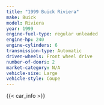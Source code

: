 ```yaml
---
title: "1999 Buick Riviera"
make: Buick
model: Riviera
year: 1999
engine-fuel-type: regular unleaded
engine-hp: 240
engine-cylinders: 6
transmission-type: Automatic
driven-wheels: Front wheel drive
number-of-doors: 2
market-category: N/A
vehicle-size: Large
vehicle-style: Coupe
---
```


{{< car_info >}}
